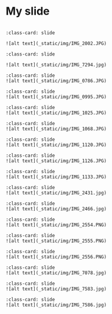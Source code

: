 # My slide 

<div id="slideshow">

```{include} _static/buttons.html
```



```{card} 
:class-card: slide

![alt text](_static/img/IMG_2002.JPG)
```

```{card} 
:class-card: slide

![alt text](_static/img/IMG_7294.jpg)
```
```{card} 
:class-card: slide
![alt text](_static/img/IMG_0786.JPG)
```
```{card} 
:class-card: slide
![alt text](_static/img/IMG_0995.JPG)

```
```{card} 
:class-card: slide
![alt text](_static/img/IMG_1025.JPG)

```

```{card} 
:class-card: slide
![alt text](_static/img/IMG_1068.JPG)

```
```{card} 
:class-card: slide
![alt text](_static/img/IMG_1120.JPG)

```
```{card} 
:class-card: slide
![alt text](_static/img/IMG_1126.JPG)

```
```{card} 
:class-card: slide
![alt text](_static/img/IMG_1133.JPG)

```
```{card} 
:class-card: slide
![alt text](_static/img/IMG_2431.jpg)

```
```{card} 
:class-card: slide
![alt text](_static/img/IMG_2466.jpg)

```
```{card} 
:class-card: slide
![alt text](_static/img/IMG_2554.PNG)

```
```{card} 
:class-card: slide
![alt text](_static/img/IMG_2555.PNG)

```
```{card} 
:class-card: slide
![alt text](_static/img/IMG_2556.PNG)

```
```{card} 
:class-card: slide
![alt text](_static/img/IMG_7078.jpg)

```
```{card} 
:class-card: slide
![alt text](_static/img/IMG_7583.jpg)

```
```{card} 
:class-card: slide
![alt text](_static/img/IMG_7586.jpg)

```

</div>